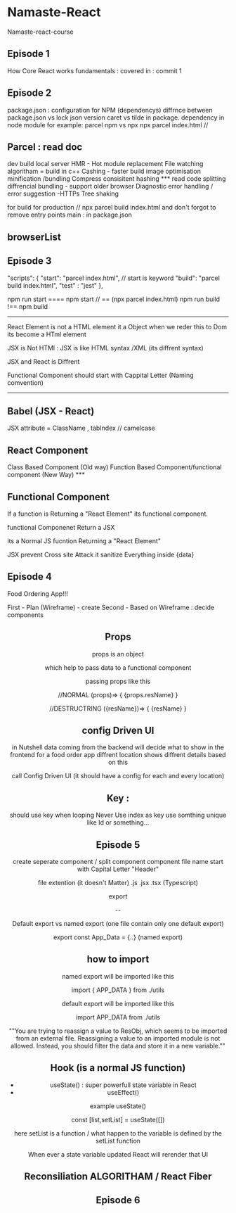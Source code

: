 # Namaste-React
Namaste-react-course

Episode 1
----------------------------------------------------
How Core React works fundamentals  : covered in : commit 1


Episode 2
----------------------------------------------------
package.json : configuration for NPM  (dependencys)
diffrnce between package.json vs lock json
version caret vs tilde in package.
dependency in node module for example: parcel 
npm vs npx
npx parcel index.html // 

Parcel : read doc
-------
dev build
local server
HMR - Hot module replacement
File watching algoritham = build in c++
Cashing - faster build
image optimisation
minification /bundling
Compress
consisitent hashing *** read
code splitting 
diffrencial bundling - support older browser
Diagnostic
error handling / error suggestion
-HTTPs
Tree shaking 

for build for production // npx parcel build index.html 
and don't forgot to remove entry points main : in package.json

browserList
-------------------------


Episode 3
--------------------------------------------
"scripts": {
    "start": "parcel index.html",   // start is keyword
    "build": "parcel build index.html",
    "test" : "jest"
  },

  npm run start  ====  npm start  // ==  (npx parcel index.html)
  npm run build  !==  npm build

------------------------------------------
  React Element is not a HTML element it a Object
  when we reder this to Dom its become a HTml element

  JSX is Not HTMl : JSX is like HTML syntax /XML (its diffrent syntax)


  JSX and React is Diffrent

  Functional Component should start with Cappital Letter (Naming comvention)

  ------------------------------------------
  Babel (JSX - React)
  ------------------------------------------
  JSX attribute  = ClassName , tabIndex // camelcase 


  React Component
  ----------------------------------------------
  Class Based Component  (Old way)
  Function Based Component/functional component (New Way) ***


  Functional Component 
  ---------------------------------------------
  If a function is Returning a "React Element" its functional component.

  functional Componenet Return a JSX 

  its a Normal JS fucntion Returning a "React Element"

  JSX prevent Cross site Attack 
  it sanitize Everything inside {data}



  Episode 4
  ------------------------------------------------------
  Food Ordering App!!!

  First - Plan (Wireframe) - create
  Second - Based on Wireframe : decide components
  <header>
  <logo>
  <nav>

  <body>
  <search bar>
  <Resturent container>
    <resturent cards>

  <footer> 
    <contact us>
    <copy right>


Props 
------
props is an object 

which help to pass data to a functional component 

passing props like this 

<Component resName="ResturantName">
//NORMAL
(props)=> {
{props.resName}
}

//DESTRUCTRING
({resName})=> {
{resName}
}




config Driven UI
----------------------
in Nutshell data coming from the backend will decide what to show in the frontend
for a food order app diffrent location shows diffrent details based on this 

call Config Driven UI (it should have a config for each and every location)


Key :
--------
should use key when looping
Never Use index as key use somthing unique like Id or something...



Episode 5
---------------------

create seperate component / split component
component file name start with Capital Letter "Header"

file extention (it doesn't Matter)
.js
.jsx
.tsx (Typescript)


export

--


Default export vs named export (one file contain only one default export)

export const App_Data = {..}  (named export)


how to import 
--

named export will be imported like this 

import { APP_DATA } from ./utils

default export will be imported like this

import APP_DATA from ./utils


""You are trying to reassign a value to ResObj, which seems to be imported from an external file. 
Reassigning a value to an imported module is not allowed. Instead, 
you should filter the data and store it in a new variable.""


# Hook (is a normal JS function)
- useState() : super powerfull state variable in React
- useEffect()


example useState()

const [list,setList] = useState([])

here setList is a function / what happen to the variable is defined by the setList function



 When ever a state variable updated React will rerender that UI


 # Reconsiliation ALGORITHAM / React Fiber

 
Episode 6
---------------------






















